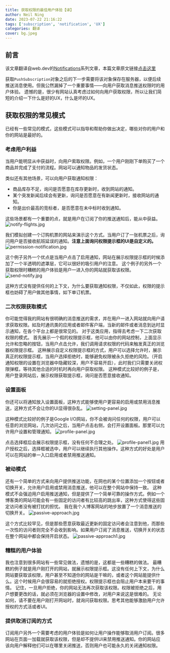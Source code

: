 ```yaml
---
title: 获取权限的最佳用户体验【译】
author: Neil Ning
date: 2023-07-22 21:16:22
tags: ['subscription', 'notification', 'UX']
categories: 翻译
cover: bg.jpeg
---
```

## 前言
该文章翻译自web.dev的[Notifications](https://web.dev/notifications/)系列文章，本篇文章原文链接[点击这里](https://web.dev/push-notifications-permissions-ux/)

获取`PushSubscription`对象之后的下一步需要将该对象保存在服务器，以便后续推送消息使用。但我公然漏掉了一个重要事情——向用户获取消息推送权限时的用户体验。
遗憾的是，很少有网站认真考虑过如何向用户获取权限，所以让我们简短的介绍一下什么是好的UX，什么是坏的UX。

## 获取权限的常见模式
已经有一些常见的模式，这些模式可以指导和帮助你做出决定，哪些对你的用户和你的网站是最好的。
### 考虑用户利益
当用户能明显从中获益时，向用户索取权限。例如，一个用户刚刚下单购买了一个商品并完成了支付的流程。网站可以通知物品的发货状态。

类似还有其他场景，可以向用户获取通知权限：
- 商品库存不足，询问是否愿意在库存更新时，收到网站的通知。
- 某个突发新闻后续会有更新，询问是否愿意在有新闻更新时，接收网站的通知。
- 你是出价最高的竞标者，是否愿意在未中标时收到通知。

这些场景都有一个重要的点，就是用户在订阅了你的推送通知后，能从中获益。
![notify-flights.jpg](notify-flights.jpg)

我们模拟创建一个订购机票的网站来演示这个方式。当用户订了一张机票之后，询问用户是否接收航班延误的通知。**注意上面询问权限提示框的UI是自定义的。**
![permission-notification.jpg](permission-notification.jpg)

这个例子另外一个优点是当用户点击了启用通知，网站在展示权限提示框的时候添加了一个半透明的遮罩层，它可以很好的吸引用户的注意。
这个例子的另外一个获取权限时糟糕的用户体验是用户一进入你的网站就获取该权限。
![send-notify.jpg](send-notify.jpg)

这种方式没有提供任何的上下文，为什么要获取通知权限，不仅如此，权限的提示框也妨碍了用户做其他事情，如下单订机票。
### 二次权限获取模式
你可能觉得我的网站有很明确的消息推送的需求，并在用户一进入网站就向用户请求获取权限。如及时通讯类的应用或者邮件客户端，当新的邮件或者消息到达时显示通知，在各个平台上都是很常见的。
对于这类应用，指得去考虑一下二次获取权限的模式。
首先展示一个假的权限提示框，他可以由你的网站控制，上面显示允许和忽略的按钮，当用户点击允许，我们调用请求权限的代码来触发真正的浏览器权限提示框。
这种展示自定义权限提示框的方式，用户可以选择允许时，展示真正的权限提示框，当用户选择拒绝时，能够避免权限被永久拒绝的风险。（开启通知权限的设置在浏览器中隐藏较深，用户不容易开启），此时我们只需要关闭权限弹框，等待其他合适的时机时再向用户获取权限。
这种模式比较好的例子是，用户登录网站后，展示权限获取提示框，询问是否愿意接收通知。
### 设置面板
你还可以将通知放入设置面板，这种方式能够使用户更容易的启用或禁用消息推送，这种方式不会让你的UI显得很杂乱。
![setting-panel.jpg](setting-panel.jpg)

这种模式比较好的例子是Google I/O网站，你不会被询问任何的权限，用户可以任意的浏览网站，几次访问之后，当用户点击右侧，会打开设置面板。那里可以允许用户设置和管理通知。
![profile-panel.jpg](profile-panel.jpg)

点击选择框后会展示权限提示框，没有任何不合理之处。
![profile-panel1.jpg](profile-panel1.jpg)
用户授权之后，选择框被选中，用户可以继续执行其他操作。这种方式的好处是用户可以在网站的单一入口启用或者禁用推送通知。

### 被动模式
还有一个简单的方式来向用户提供推送功能，在网也的某个位置添加一个按钮或者切换开关，允许用户启用或禁用消息推送，他可以在整个网站中保持一致。
这种模式不会强迫用户启用推送通知，但是提供了一个简单可靠的操作方式。例如一个博客类的网站可能会有一些固定的访问者有比较高的跳出率，这种方式使得这些固定访问者没有被打扰的担忧。
我在我个人博客网站的地步放置了一个消息推送的切换开关。
![passive-approach.jpg](passive-approach.jpg)

这个方式比较罕见，但是那些愿意获取最近更新的固定访问者会注意到他，而那些一次性的访问者则完全不会收到影响。如果用户订阅了消息推送，切换开关的状态在整个网站中都会保持开启状态。
![passive-approach1.jpg](passive-approach1.jpg)

### 糟糕的用户体验
我也注意到很多网站有一些常见做法，遗憾的是，这都是一些糟糕的做法。
最糟糕的例子就是用户刚打开的网站，就展示权限提示框。这没有任何上下文，为什么网站要获取该权限，用户甚至不知道你的网站是干嘛的，或者这个网站能提供什么。这个时候用户会很容易的就拒绝授权。权限提示框也会阻止用户本来要干的事情。
记住，一旦用户拒绝，你的网站无法再次获取该权限。权限被拒绝之后，用户想要更改的话，就必须在浏览器的设置中修改，对用户来说这是很难的。
无论如何，请不要在用户刚打开网站时，就询问获取权限。思考其他能够激励用户允许授权的方式活或者UI。
### 提供取消订阅的方式
订阅用户另外一个需要考虑的用户体验是如何让用户操作能够取消用户订阅。很多网站在页面一加载就获取该权限，但是却不提供UI来禁用推送通知。你的网站应该向用户解释他们可以在哪里关闭推送，否则用户也可能永久的关闭通知权限。
